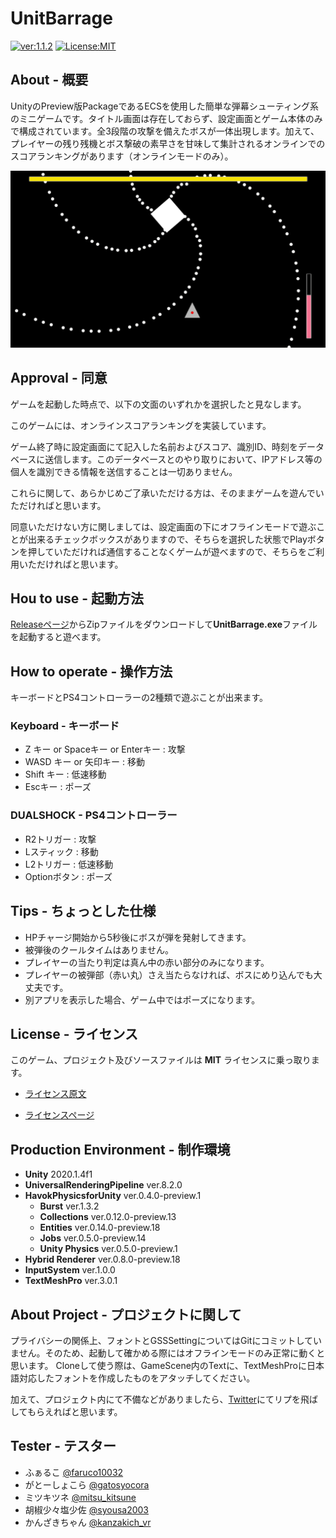 # UnitBarrage

[![ver:1.1.2](https://img.shields.io/badge/ver-1.1.2-8181F7.svg)](https://github.com/mtytheone/UnitBarrage/releases/tag/v1.1.2)
[![License:MIT](https://img.shields.io/badge/License-MIT-04B431.svg)](https://choosealicense.com/licenses/mit/)

## About - 概要
UnityのPreview版PackageであるECSを使用した簡単な弾幕シューティング系のミニゲームです。タイトル画面は存在しておらず、設定画面とゲーム本体のみで構成されています。全3段階の攻撃を備えたボスが一体出現します。加えて、プレイヤーの残り残機とボス撃破の素早さを甘味して集計されるオンラインでのスコアランキングがあります（オンラインモードのみ）。

![ゲームイメージ](IntroducingImage/GameImage.png)

## Approval - 同意
ゲームを起動した時点で、以下の文面のいずれかを選択したと見なします。

このゲームには、オンラインスコアランキングを実装しています。

ゲーム終了時に設定画面にて記入した名前およびスコア、識別ID、時刻をデータベースに送信します。このデータベースとのやり取りにおいて、IPアドレス等の個人を識別できる情報を送信することは一切ありません。

これらに関して、あらかじめご了承いただける方は、そのままゲームを遊んでいただければと思います。

同意いただけない方に関しましては、設定画面の下にオフラインモードで遊ぶことが出来るチェックボックスがありますので、そちらを選択した状態でPlayボタンを押していただければ通信することなくゲームが遊べますので、そちらをご利用いただければと思います。

## Hou to use - 起動方法
[Releaseページ](https://github.com/mtytheone/UnitBarrage/releases/)からZipファイルをダウンロードして**UnitBarrage.exe**ファイルを起動すると遊べます。

## How to operate - 操作方法
キーボードとPS4コントローラーの2種類で遊ぶことが出来ます。
### Keyboard - キーボード
- Z キー or Spaceキー or Enterキー : 攻撃
- WASD キー or 矢印キー : 移動
- Shift キー : 低速移動
- Escキー : ポーズ
### DUALSHOCK - PS4コントローラー
- R2トリガー : 攻撃
- Lスティック : 移動
- L2トリガー : 低速移動
- Optionボタン : ポーズ

## Tips - ちょっとした仕様
- HPチャージ開始から5秒後にボスが弾を発射してきます。
- 被弾後のクールタイムはありません。
- プレイヤーの当たり判定は真ん中の赤い部分のみになります。
- プレイヤーの被弾部（赤い丸）さえ当たらなければ、ボスにめり込んでも大丈夫です。
- 別アプリを表示した場合、ゲーム中ではポーズになります。

## License - ライセンス
このゲーム、プロジェクト及びソースファイルは **MIT** ライセンスに乗っ取ります。

- [ライセンス原文](https://github.com/mtytheone/UnitBarrage/blob/master/LICENSE.md)

- [ライセンスページ](https://choosealicense.com/licenses/mit/)

## Production Environment - 制作環境
- **Unity** 2020.1.4f1
- **UniversalRenderingPipeline** ver.8.2.0
- **HavokPhysicsforUnity** ver.0.4.0-preview.1
    - **Burst** ver.1.3.2
    - **Collections** ver.0.12.0-preview.13
    - **Entities** ver.0.14.0-preview.18
    - **Jobs** ver.0.5.0-preview.14
    - **Unity Physics** ver.0.5.0-preview.1
- **Hybrid Renderer** ver.0.8.0-preview.18
- **InputSystem** ver.1.0.0
- **TextMeshPro** ver.3.0.1

## About Project - プロジェクトに関して
プライバシーの関係上、フォントとGSSSettingについてはGitにコミットしていません。そのため、起動して確かめる際にはオフラインモードのみ正常に動くと思います。
Cloneして使う際は、GameScene内のTextに、TextMeshProに日本語対応したフォントを作成したものをアタッチしてください。

加えて、プロジェクト内にて不備などがありましたら、[Twitter](https://twitter.com/kohu_vr)にてリプを飛ばしてもらえればと思います。

## Tester - テスター
- ふぁるこ [@faruco10032](https://twitter.com/faruco10032)
- がとーしょこら [@gatosyocora](https://twitter.com/gatosyocora)
- ミツキツネ [@mitsu_kitsune](https://twitter.com/mitsu_kitsune)
- 胡椒少々塩少佐 [@syousa2003](https://twitter.com/syousa2003)
- かんざきちゃん [@kanzakich_vr](https://twitter.com/kanzakich_vr)
